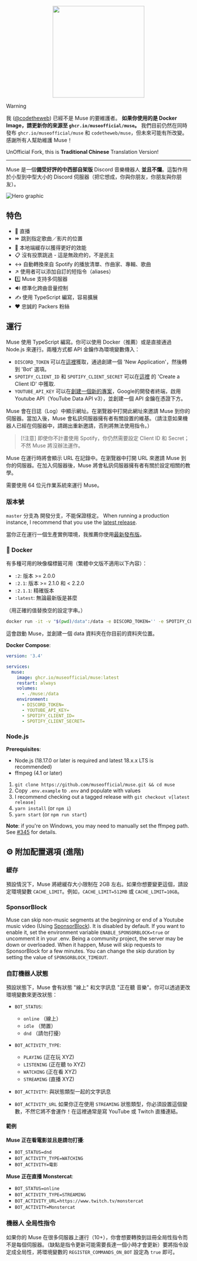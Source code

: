 <p align="center">
  <img width="250" height="250" src="https://raw.githubusercontent.com/museofficial/muse/master/.github/logo.png">
</p>

> [!WARNING]
> 我 ([@codetheweb](https://github.com/codetheweb)) 已經不是 Muse 的要維護者。 **如果你使用的是 Docker Image，請更新你的來源至 `ghcr.io/museofficial/muse`。** 我們目前仍然在同時發布 `ghcr.io/museofficial/muse` 和 `codetheweb/muse`，但未來可能有所改變。
> 感謝所有人幫助維護 Muse！

UnOfficial Fork, this is **Traditional Chinese** Translation Version!

------

Muse 是一個**備受好評的中西部自架版** Discord 音樂機器人 **並且不爛**。這製作用於小型到中型大小的 Discord 伺服器（把它想成，你與你朋友，你朋友與你朋友）。

![Hero graphic](.github/hero.png)

## 特色

- 🎥 直播
- ⏩ 跳到指定歌曲／影片的位置
- 💾 本地端緩存以獲得更好的效能
- 📋 沒有投票跳過 - 這是無政府的，不是民主
- ↔️ 自動轉換來自 Spotify 的播放清單、作曲家、專輯、歌曲
- ↗️ 使用者可以添加自訂的短指令（aliases）
- 1️⃣ Muse 支持多伺服器
- 🔊 標準化跨曲音量控制
- ✍️ 使用 TypeScript 編寫，容易擴展
- ❤️ 忠誠的 Packers 粉絲

## 運行

Muse 使用 TypeScript 編寫。你可以使用 Docker（推薦）或是直接通過 Node.js 來運行。兩種方式都 API 金鑰作為環境變數傳入：

- `DISCORD_TOKEN` 可以在[這裡](https://discordapp.com/developers/applications)獲取，通過創建一個 'New Application'，然後轉到 'Bot' 選項。
- `SPOTIFY_CLIENT_ID` 和 `SPOTIFY_CLIENT_SECRET` 可以在[這裡](https://developer.spotify.com/dashboard/applications) 的 'Create a Client ID' 中獲取.
- `YOUTUBE_API_KEY` 可以在[創建一個新的專案](https://console.developers.google.com)，Google的開發者終端，啟用 Youtube API（YouTube Data API v3），並創建一個 API 金鑰在憑證下方。

Muse 會在日誌（Log）中顯示網址。在瀏覽器中打開此網址來邀請 Muse 到你的伺服器。當加入後，Muse 會私訊伺服器擁有者有關設置的維基。（請注意如果機器人已經在伺服器中，請踢出重新邀請，否則將無法使用指令。）

> [!注意]
> 即使你不計畫使用 Spotify，你仍然需要設定 Client ID 和 Secret；不然 Muse 將沒辦法運作。

Muse 在運行時將會顯示 URL 在記錄中。在瀏覽器中打開 URL 來邀請 Muse 到你的伺服器。在加入伺服器後，Muse 將會私訊伺服器擁有者有關於設定相關的教學。

需要使用 64 位元作業系統來運行 Muse。

### 版本號

`master` 分支為 開發分支，不能保證穩定。
When running a production instance, I recommend that you use the [latest release](https://github.com/museofficial/muse/releases/).

當你正在運行一個生產實例環境，我推薦你使用[最新發布版](https://github.com/codetheweb/muse/releases/)。


### 🐳 Docker

有多種可用的映像檔標籤可用（繁體中文版不適用以下內容）：
- `:2`: 版本 >= 2.0.0
- `:2.1`: 版本 >= 2.1.0 和 < 2.2.0
- `:2.1.1`: 精確版本
- `:latest`: 無論最新版是甚麼

（用正確的值替換空的設定字串。）

```bash
docker run -it -v "$(pwd)/data":/data -e DISCORD_TOKEN='' -e SPOTIFY_CLIENT_ID='' -e SPOTIFY_CLIENT_SECRET='' -e YOUTUBE_API_KEY='' ghcr.io/museofficial/muse:latest
```

這會啟動 Muse，並創建一個 data 資料夾在你目前的資料夾位置。

**Docker Compose**:

```yaml
version: '3.4'

services:
  muse:
    image: ghcr.io/museofficial/muse:latest
    restart: always
    volumes:
      - ./muse:/data
    environment:
      - DISCORD_TOKEN=
      - YOUTUBE_API_KEY=
      - SPOTIFY_CLIENT_ID=
      - SPOTIFY_CLIENT_SECRET=
```

### Node.js

**Prerequisites**:
* Node.js (18.17.0 or later is required and latest 18.x.x LTS is recommended)
* ffmpeg (4.1 or later)

1. `git clone https://github.com/museofficial/muse.git && cd muse`
2. Copy `.env.example` to `.env` and populate with values
3. I recommend checking out a tagged release with `git checkout v[latest release]`
4. `yarn install` (or `npm i`)
5. `yarn start` (or `npm run start`)

**Note**: if you're on Windows, you may need to manually set the ffmpeg path. See [#345](https://github.com/museofficial/muse/issues/345) for details.

## ⚙️ 附加配置選項 (進階)

### 緩存

預設情況下，Muse 將總緩存大小限制在 2GB 左右。如果你想要變更這個，請設定環境變數 `CACHE_LIMIT`。例如，`CACHE_LIMIT=512MB` 或 `CACHE_LIMIT=10GB`。

### SponsorBlock

Muse can skip non-music segments at the beginning or end of a Youtube music video (Using [SponsorBlock](https://sponsor.ajay.app/)). It is disabled by default. If you want to enable it, set the environment variable `ENABLE_SPONSORBLOCK=true` or uncomment it in your .env.
Being a community project, the server may be down or overloaded. When it happen, Muse will skip requests to SponsorBlock for a few minutes. You can change the skip duration by setting the value of `SPONSORBLOCK_TIMEOUT`.

### 自訂機器人狀態

預設狀態下，Muse 會有狀態 "線上" 和文字訊息 "正在聽 音樂"。你可以透過更改環境變數來更改狀態：

- `BOT_STATUS`:
  - `online` （線上）
  - `idle` （閒置）
  - `dnd` （請勿打擾）

- `BOT_ACTIVITY_TYPE`:
  - `PLAYING` (正在玩 XYZ)
  - `LISTENING` (正在聽 to XYZ)
  - `WATCHING` (正在看 XYZ)
  - `STREAMING` (直播 XYZ)

- `BOT_ACTIVITY`: 與狀態類型一起的文字訊息

- `BOT_ACTIVITY_URL` 如果你正在使用 `STREAMING` 狀態類型，你必須設置這個變數，不然它將不會運作！在這裡通常是寫 YouTube 或 Twitch 直播連結。

#### 範例

**Muse 正在看電影並且是請勿打擾**:
- `BOT_STATUS=dnd`
- `BOT_ACTIVITY_TYPE=WATCHING`
- `BOT_ACTIVITY=電影`

**Muse 正在直播 Monstercat**:
- `BOT_STATUS=online`
- `BOT_ACTIVITY_TYPE=STREAMING`
- `BOT_ACTIVITY_URL=https://www.twitch.tv/monstercat`
- `BOT_ACTIVITY=Monstercat`

### 機器人 全局性指令

如果你的 Muse 在很多伺服器上運行（10+），你會想要轉換到註冊全局性指令而不是每個伺服器。（缺點是指令更新可能需要長達一個小時才會更新）要將指令設定成全局性，將環境變數的 `REGISTER_COMMANDS_ON_BOT` 設定為 `true` 即可。
